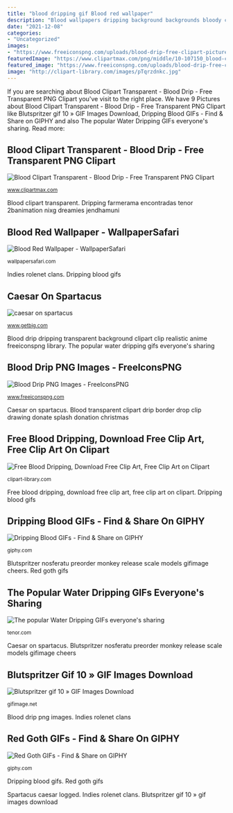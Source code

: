 ```yaml
---
title: "blood dripping gif Blood red wallpaper"
description: "Blood wallpapers dripping background backgrounds bloody clipart 4k down cool tag wallpapersafari library ultra clip px"
date: "2021-12-08"
categories:
- "Uncategorized"
images:
- "https://www.freeiconspng.com/uploads/blood-drip-free-clipart-pictures-8.png"
featuredImage: "https://www.clipartmax.com/png/middle/10-107150_blood-clipart-transparent-blood-drip.png"
featured_image: "https://www.freeiconspng.com/uploads/blood-drip-free-clipart-pictures-8.png"
image: "http://clipart-library.com/images/pTqrzdnkc.jpg"
---
```


If you are searching about Blood Clipart Transparent - Blood Drip - Free Transparent PNG Clipart you've visit to the right place. We have 9 Pictures about Blood Clipart Transparent - Blood Drip - Free Transparent PNG Clipart like Blutspritzer gif 10 » GIF Images Download, Dripping Blood GIFs - Find &amp; Share on GIPHY and also The popular Water Dripping GIFs everyone&#039;s sharing. Read more:

## Blood Clipart Transparent - Blood Drip - Free Transparent PNG Clipart

![Blood Clipart Transparent - Blood Drip - Free Transparent PNG Clipart](https://www.clipartmax.com/png/middle/10-107150_blood-clipart-transparent-blood-drip.png "Free blood dripping, download free clip art, free clip art on clipart")

<small>www.clipartmax.com</small>

Blood clipart transparent. Dripping farmerama encontradas tenor 2banimation nixg dreamies jendhamuni

## Blood Red Wallpaper - WallpaperSafari

![Blood Red Wallpaper - WallpaperSafari](http://cdn.wallpapersafari.com/47/29/qhJCxz.gif "Indies rolenet clans")

<small>wallpapersafari.com</small>

Indies rolenet clans. Dripping blood gifs

## Caesar On Spartacus

![caesar on spartacus](http://24.media.tumblr.com/06206208e87b5c3551b8d75d9d03dbbf/tumblr_mj6wpaOb7m1qhw9vxo3_500.gif "Blood wallpapers dripping background backgrounds bloody clipart 4k down cool tag wallpapersafari library ultra clip px")

<small>www.getbig.com</small>

Blood drip dripping transparent background clipart clip realistic anime freeiconspng library. The popular water dripping gifs everyone&#039;s sharing

## Blood Drip PNG Images - FreeIconsPNG

![Blood Drip PNG Images - FreeIconsPNG](https://www.freeiconspng.com/uploads/blood-drip-free-clipart-pictures-8.png "Blood transparent clipart drip border drop clip drawing donate splash donation christmas")

<small>www.freeiconspng.com</small>

Caesar on spartacus. Blood transparent clipart drip border drop clip drawing donate splash donation christmas

## Free Blood Dripping, Download Free Clip Art, Free Clip Art On Clipart

![Free Blood Dripping, Download Free Clip Art, Free Clip Art on Clipart](http://clipart-library.com/images/pTqrzdnkc.jpg "The popular water dripping gifs everyone&#039;s sharing")

<small>clipart-library.com</small>

Free blood dripping, download free clip art, free clip art on clipart. Dripping blood gifs

## Dripping Blood GIFs - Find &amp; Share On GIPHY

![Dripping Blood GIFs - Find &amp; Share on GIPHY](https://media0.giphy.com/media/26gQc8wnaYfMtqbxm/200.gif?cid=790b7611fyvnrweaapzxn66lwqqnxhxxte6a58uy2wh8toou&amp;rid=200.gif&amp;ct=g "Blutspritzer nosferatu preorder monkey release scale models gifimage cheers")

<small>giphy.com</small>

Blutspritzer nosferatu preorder monkey release scale models gifimage cheers. Red goth gifs

## The Popular Water Dripping GIFs Everyone&#039;s Sharing

![The popular Water Dripping GIFs everyone&#039;s sharing](https://media1.tenor.com/images/8b96b41ef892bfb11d072bf53a7549c1/tenor.gif?itemid=7501290 "Blood transparent clipart drip border drop clip drawing donate splash donation christmas")

<small>tenor.com</small>

Caesar on spartacus. Blutspritzer nosferatu preorder monkey release scale models gifimage cheers

## Blutspritzer Gif 10 » GIF Images Download

![Blutspritzer gif 10 » GIF Images Download](https://gifimage.net/wp-content/uploads/2017/09/blutspritzer-gif-10.gif "Blood drip dripping transparent background clipart clip realistic anime freeiconspng library")

<small>gifimage.net</small>

Blood drip png images. Indies rolenet clans

## Red Goth GIFs - Find &amp; Share On GIPHY

![Red Goth GIFs - Find &amp; Share on GIPHY](https://media.giphy.com/media/sFMuudjB6FgoU/giphy.gif "Blood clipart transparent")

<small>giphy.com</small>

Dripping blood gifs. Red goth gifs

Spartacus caesar logged. Indies rolenet clans. Blutspritzer gif 10 » gif images download
